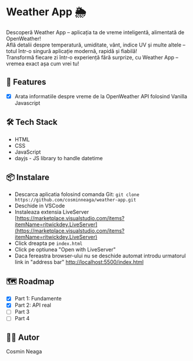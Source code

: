 # Weather App 🌦️

Descoperă Weather App – aplicația ta de vreme inteligentă, alimentată de OpenWeather!  
Află detalii despre temperatură, umiditate, vânt, indice UV și multe altele – totul într-o singură aplicație modernă, rapidă și fiabilă!  
Transformă fiecare zi într-o experiență fără surprize, cu Weather App – vremea exact așa cum vrei tu!

## 🚀 Features

- [x] Arata informatiile despre vreme de la OpenWeather API folosind Vanilla Javascript

## 🛠️ Tech Stack

- HTML
- CSS
- JavaScript
- dayjs - JS library to handle datetime

## 📦 Instalare

- Descarca aplicatia folosind comanda Git: `git clone https://github.com/cosminneaga/weather-app.git`
- Deschide in VSCode
- Instaleaza extensia LiveServer [https://marketplace.visualstudio.com/items?itemName=ritwickdey.LiveServer](https://marketplace.visualstudio.com/items?itemName=ritwickdey.LiveServer)
- Click dreapta pe `index.html`
- Click pe optiunea "Open with LiveServer"
- Daca fereastra browser-ului nu se deschide automat introdu urmatorul link in "address bar" [http://localhost:5500/index.html](http://localhost:5500/index.html)

## 🗺️ Roadmap

- [x] Part 1: Fundamente
- [x] Part 2: API real
- [ ] Part 3
- [ ] Part 4

## 👨‍💻 Autor

Cosmin Neaga
